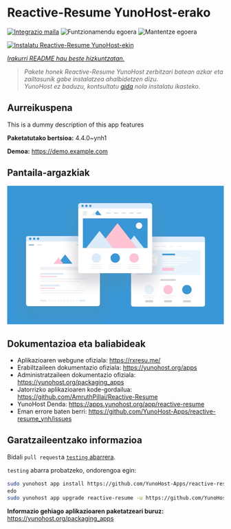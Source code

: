 <!--
Ohart ongi: README hau automatikoki sortu da <https://github.com/YunoHost/apps/tree/master/tools/readme_generator>ri esker
EZ editatu eskuz.
-->

# Reactive-Resume YunoHost-erako

[![Integrazio maila](https://apps.yunohost.org/badge/integration/reactive-resume)](https://ci-apps.yunohost.org/ci/apps/reactive-resume/)
![Funtzionamendu egoera](https://apps.yunohost.org/badge/state/reactive-resume)
![Mantentze egoera](https://apps.yunohost.org/badge/maintained/reactive-resume)

[![Instalatu Reactive-Resume YunoHost-ekin](https://install-app.yunohost.org/install-with-yunohost.svg)](https://install-app.yunohost.org/?app=reactive-resume)

*[Irakurri README hau beste hizkuntzatan.](./ALL_README.md)*

> *Pakete honek Reactive-Resume YunoHost zerbitzari batean azkar eta zailtasunik gabe instalatzea ahalbidetzen dizu.*  
> *YunoHost ez baduzu, kontsultatu [gida](https://yunohost.org/install) nola instalatu ikasteko.*

## Aurreikuspena

This is a dummy description of this app features


**Paketatutako bertsioa:** 4.4.0~ynh1

**Demoa:** <https://demo.example.com>

## Pantaila-argazkiak

![Reactive-Resume(r)en pantaila-argazkia](./doc/screenshots/example.jpg)

## Dokumentazioa eta baliabideak

- Aplikazioaren webgune ofiziala: <https://rxresu.me/>
- Erabiltzaileen dokumentazio ofiziala: <https://yunohost.org/apps>
- Administratzaileen dokumentazio ofiziala: <https://yunohost.org/packaging_apps>
- Jatorrizko aplikazioaren kode-gordailua: <https://github.com/AmruthPillai/Reactive-Resume>
- YunoHost Denda: <https://apps.yunohost.org/app/reactive-resume>
- Eman errore baten berri: <https://github.com/YunoHost-Apps/reactive-resume_ynh/issues>

## Garatzaileentzako informazioa

Bidali `pull request`a [`testing` abarrera](https://github.com/YunoHost-Apps/reactive-resume_ynh/tree/testing).

`testing` abarra probatzeko, ondorengoa egin:

```bash
sudo yunohost app install https://github.com/YunoHost-Apps/reactive-resume_ynh/tree/testing --debug
edo
sudo yunohost app upgrade reactive-resume -u https://github.com/YunoHost-Apps/reactive-resume_ynh/tree/testing --debug
```

**Informazio gehiago aplikazioaren paketatzeari buruz:** <https://yunohost.org/packaging_apps>
